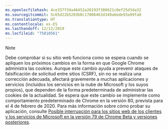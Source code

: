 ```yaml
---
ms.openlocfilehash: 4ce337f34a46452a26193f386621c0ef25d3da32
ms.sourcegitcommit: 5c65d22b5203b0c17806463d349a6ede93a99fa0
ms.translationtype: HT
ms.contentlocale: es-ES
ms.lasthandoff: 12/12/2019
ms.locfileid: "75010561"
---
```

> [!NOTE] 
> Debe comprobar si su sitio web funciona como se espera cuando se apliquen los próximos cambios en la forma en que Google Chrome administra las cookies. Aunque este cambio ayuda a prevenir ataques de falsificación de solicitud entre sitios (CSRF), sin no se realiza una corrección adecuada, afectará gravemente a muchas aplicaciones y servicios (incluidos los servicios en la nube de Microsoft y los suyos propios), que dependen de la forma predeterminada de administrar las cookies de la actualidad. Se espera que este cambio se implemente como comportamiento predeterminado de Chrome en la versión 80, prevista para el 4 de febrero de 2020. Para más información sobre cómo probar su aplicación, consulte [Posible interrupción para los sitios web de los clientes y los servicios de Microsoft en la versión 79 de Chrome Beta y versiones posteriores](https://support.microsoft.com/help/4522904/potential-disruption-to-customer-websites-in-latest-chrome).